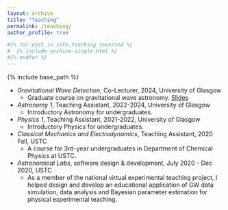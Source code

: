 ```yaml
---
layout: archive
title: "Teaching"
permalink: /teaching/
author_profile: true

#{% for post in site.teaching reversed %}
#  {% include archive-single.html %}
#{% endfor %}
---
```


{% include base_path %}

* *Gravitational Wave Detection*, Co-Lecturer, 2024, University of Glasgow
    * Graduate course on gravitational wave astronomy. [Slides](../files/teaching/GWD_DA1_2024.pdf)
* *Astronomy 1*, Teaching Assistant, 2022-2024, University of Glasgow
    * Introductory Astronomy for undergraduates.
* *Physics 1*, Teaching Assistant, 2021-2022, University of Glasgow
    * Introductory Physics for undergraduates.
* *Classical Mechanics and Electrodynamics*, Teaching Assistant, 2020 Fall, USTC
    * A course for 3rd-year undergraduates in Department of Chemical Physics at USTC.
* *Astronomical Labs*, software design & development, July 2020 - Dec 2020, USTC
    * As a member of the national virtual experimental teaching project, I helped design and develop an educational application of GW data simulation, data analysis and Bayesian parameter estimation for physical experimental teaching.
